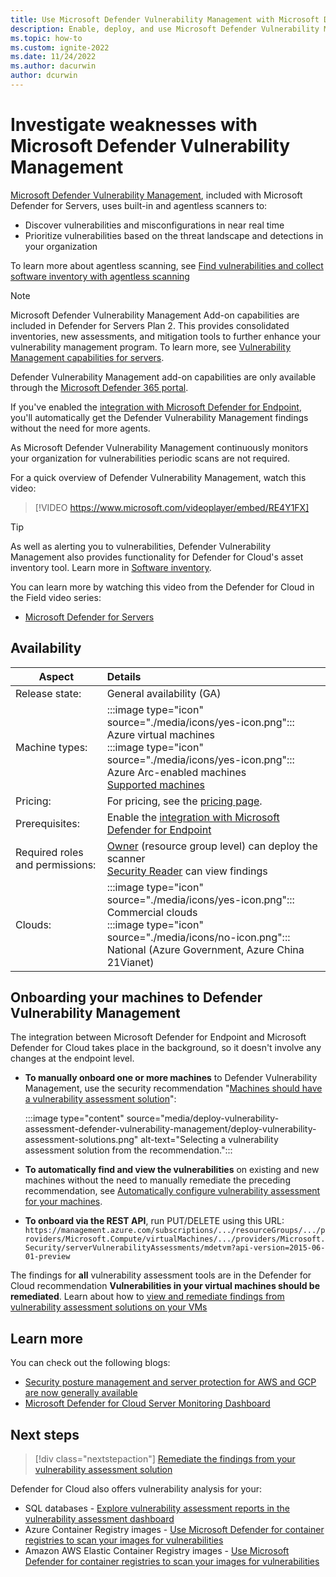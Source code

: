 ```yaml
---
title: Use Microsoft Defender Vulnerability Management with Microsoft Defender for Cloud
description: Enable, deploy, and use Microsoft Defender Vulnerability Management with Microsoft Defender for Cloud to discover weaknesses in your Azure and hybrid machines
ms.topic: how-to
ms.custom: ignite-2022
ms.date: 11/24/2022
ms.author: dacurwin
author: dcurwin
---
```


# Investigate weaknesses with Microsoft Defender Vulnerability Management

[Microsoft Defender Vulnerability Management](/microsoft-365/security/defender-vulnerability-management/defender-vulnerability-management), included with Microsoft Defender for Servers, uses built-in and agentless scanners to:

- Discover vulnerabilities and misconfigurations in near real time
- Prioritize vulnerabilities based on the threat landscape and detections in your organization

To learn more about agentless scanning, see [Find vulnerabilities and collect software inventory with agentless scanning](enable-vulnerability-assessment-agentless.md)

>[!Note]
> Microsoft Defender Vulnerability Management Add-on capabilities are included in Defender for Servers Plan 2. This provides consolidated inventories, new assessments, and mitigation tools to further enhance your vulnerability management program. To learn more, see [Vulnerability Management capabilities for servers](/microsoft-365/security/defender-vulnerability-management/defender-vulnerability-management-capabilities#vulnerability-managment-capabilities-for-servers).
>
> Defender Vulnerability Management add-on capabilities are only available through the [Microsoft Defender 365 portal](https://security.microsoft.com/homepage).

If you've enabled the [integration with Microsoft Defender for Endpoint](integration-defender-for-endpoint.md), you'll automatically get the Defender Vulnerability Management findings without the need for more agents.

As Microsoft Defender Vulnerability Management continuously monitors your organization for vulnerabilities periodic scans are not required.

For a quick overview of Defender Vulnerability Management, watch this video:

> [!VIDEO https://www.microsoft.com/videoplayer/embed/RE4Y1FX]

> [!TIP]
> As well as alerting you to vulnerabilities, Defender Vulnerability Management also provides functionality for Defender for Cloud's asset inventory tool. Learn more in [Software inventory](asset-inventory.md#access-a-software-inventory).

You can learn more by watching this video from the Defender for Cloud in the Field video series:

- [Microsoft Defender for Servers](episode-five.md)

## Availability

|Aspect|Details|
|----|:----|
|Release state:|General availability (GA)|
|Machine types:|:::image type="icon" source="./media/icons/yes-icon.png"::: Azure virtual machines<br>:::image type="icon" source="./media/icons/yes-icon.png"::: Azure Arc-enabled machines <br> [Supported machines](/microsoft-365/security/defender-endpoint/tvm-supported-os)|
|Pricing:|For pricing, see the [pricing page](https://azure.microsoft.com/pricing/details/defender-for-cloud/).|
|Prerequisites:|Enable the [integration with Microsoft Defender for Endpoint](integration-defender-for-endpoint.md)|
|Required roles and permissions:|[Owner](../role-based-access-control/built-in-roles.md#owner) (resource group level) can deploy the scanner<br>[Security Reader](../role-based-access-control/built-in-roles.md#security-reader) can view findings|
|Clouds:|:::image type="icon" source="./media/icons/yes-icon.png"::: Commercial clouds<br>:::image type="icon" source="./media/icons/no-icon.png"::: National (Azure Government, Azure China 21Vianet)|

## Onboarding your machines to Defender Vulnerability Management

The integration between Microsoft Defender for Endpoint and Microsoft Defender for Cloud takes place in the background, so it doesn't involve any changes at the endpoint level.

- **To manually onboard one or more machines** to Defender Vulnerability Management, use the security recommendation "[Machines should have a vulnerability assessment solution](https://portal.azure.com/#blade/Microsoft_Azure_Security/RecommendationsBlade/assessmentKey/ffff0522-1e88-47fc-8382-2a80ba848f5d)":

    :::image type="content" source="media/deploy-vulnerability-assessment-defender-vulnerability-management/deploy-vulnerability-assessment-solutions.png" alt-text="Selecting a vulnerability assessment solution from the recommendation.":::

- **To automatically find and view the vulnerabilities** on existing and new machines without the need to manually remediate the preceding recommendation, see [Automatically configure vulnerability assessment for your machines](auto-deploy-vulnerability-assessment.md).

- **To onboard via the REST API**, run PUT/DELETE using this URL: `https://management.azure.com/subscriptions/.../resourceGroups/.../providers/Microsoft.Compute/virtualMachines/.../providers/Microsoft.Security/serverVulnerabilityAssessments/mdetvm?api-version=2015-06-01-preview`

The findings for **all** vulnerability assessment tools are in the Defender for Cloud recommendation **Vulnerabilities in your virtual machines should be remediated**. Learn about how to [view and remediate findings from vulnerability assessment solutions on your VMs](remediate-vulnerability-findings-vm.md)

## Learn more

You can check out the following blogs:

- [Security posture management and server protection for AWS and GCP are now generally available](https://techcommunity.microsoft.com/t5/microsoft-defender-for-cloud/security-posture-management-and-server-protection-for-aws-and/ba-p/3271388)
- [Microsoft Defender for Cloud Server Monitoring Dashboard](https://techcommunity.microsoft.com/t5/microsoft-defender-for-cloud/microsoft-defender-for-cloud-server-monitoring-dashboard/ba-p/2869658)

## Next steps

> [!div class="nextstepaction"]
> [Remediate the findings from your vulnerability assessment solution](remediate-vulnerability-findings-vm.md)

Defender for Cloud also offers vulnerability analysis for your:

- SQL databases - [Explore vulnerability assessment reports in the vulnerability assessment dashboard](defender-for-sql-on-machines-vulnerability-assessment.md#explore-vulnerability-assessment-reports)
- Azure Container Registry images - [Use Microsoft Defender for container registries to scan your images for vulnerabilities](defender-for-containers-vulnerability-assessment-azure.md)
- Amazon AWS Elastic Container Registry images - [Use Microsoft Defender for container registries to scan your images for vulnerabilities](defender-for-containers-vulnerability-assessment-elastic.md)
